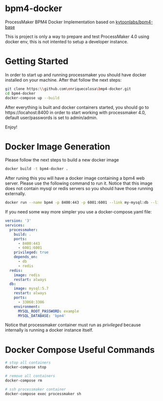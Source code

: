 # bpm4-docker
 ProcessMaker BPM4 Docker Implementation based on [kytoonlabs/bpm4-base](https://github.com/kytoonlabs/bpm4-base.git) 

This is project is only a way to prepare and test ProcessMaker 4.0 using docker env, this is not intented to setup a developer instance.

# Getting Started
In order to start up and running processmaker you should have docker installed on your machine. After that follow the next steps:
```bash
git clone https:\\github.com\enriquecolosa\bmp4-docker.git
cd bpm4-docker
docker-compose up --build
```
After everything is built and docker containers started, you should go to https://locahost:8400 in order to start working with processmaker 4.0, default user/passwords is set to admin/admin.

Enjoy!

# Docker Image Generation
Please follow the next steps to build a new docker image

``` bash
docker build -t bpm4-docker .
```
After runing this you will have a docker image containing a bpm4 web server. Please use the following command to run it. Notice that this image does not contain mysql or redis servers so you should have those running externally.
``` bash
docker run --name bpm4 -p 8400:443 -p 6001:6001 --link my-mysql:db --link my-redis:redis -d bpm4-docker 
```
If you need some way more simpler you use a docker-compose.yaml file:
``` yaml
version: '3'
services:
  processmaker:
    build: .
    ports: 
      - 8400:443
      - 6001:6001
    privileged: true
    depends_on:
      - db
      - redis
  redis:
    image: redis
    restart: always
  db:
    image: mysql:5.7
    restart: always
    ports: 
      - 33060:3306
    environment:
      MYSQL_ROOT_PASSWORD: example
      MYSQL_DATABASE: 'bpm4'
```
Notice that processmaker container must run as *privileged* because internally is running a docker instance itself.
# Docker Compose Useful Commands
``` bash
# stop all containers
docker-compose stop 

# remove all containers
docker-compose rm

# ssh processmaker container
docker-compose exec processmaker sh
```
